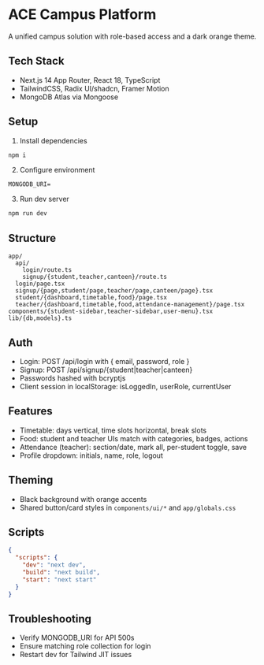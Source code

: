 # ACE Campus Platform

A unified campus solution with role-based access and a dark orange theme.

## Tech Stack

- Next.js 14 App Router, React 18, TypeScript
- TailwindCSS, Radix UI/shadcn, Framer Motion
- MongoDB Atlas via Mongoose

## Setup

1. Install dependencies

```bash
npm i
```

2. Configure environment

```env
MONGODB_URI=
```

3. Run dev server

```bash
npm run dev
```

## Structure

```
app/
  api/
    login/route.ts
    signup/{student,teacher,canteen}/route.ts
  login/page.tsx
  signup/{page,student/page,teacher/page,canteen/page}.tsx
  student/{dashboard,timetable,food}/page.tsx
  teacher/{dashboard,timetable,food,attendance-management}/page.tsx
components/{student-sidebar,teacher-sidebar,user-menu}.tsx
lib/{db,models}.ts
```

## Auth

- Login: POST /api/login with { email, password, role }
- Signup: POST /api/signup/{student|teacher|canteen}
- Passwords hashed with bcryptjs
- Client session in localStorage: isLoggedIn, userRole, currentUser

## Features

- Timetable: days vertical, time slots horizontal, break slots
- Food: student and teacher UIs match with categories, badges, actions
- Attendance (teacher): section/date, mark all, per-student toggle, save
- Profile dropdown: initials, name, role, logout

## Theming

- Black background with orange accents
- Shared button/card styles in `components/ui/*` and `app/globals.css`

## Scripts

```json
{
  "scripts": {
    "dev": "next dev",
    "build": "next build",
    "start": "next start"
  }
}
```

## Troubleshooting

- Verify MONGODB_URI for API 500s
- Ensure matching role collection for login
- Restart dev for Tailwind JIT issues
